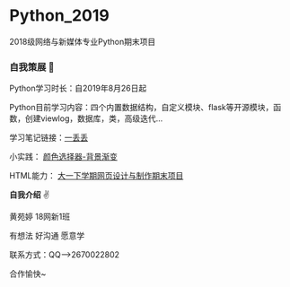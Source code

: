 # Python_2019
2018级网络与新媒体专业Python期末项目

### 自我策展 :green_heart:

Python学习时长：自2019年8月26日起

Python目前学习内容：四个内置数据结构，自定义模块、flask等开源模块，函数，创建viewlog，数据库，类，高级迭代...

学习笔记链接：[一丢丢](http://vicky923.gitee.io/note/Summary2)

小实践：
[颜色选择器-背景渐变](http://vicky923.pythonanywhere.com/)

HTML能力： [大一下学期网页设计与制作期末项目](http://vicky923.gitee.io/)

**自我介绍** :v:

黄苑婷 18网新1班

有想法 好沟通 愿意学 

联系方式：QQ-->2670022802

合作愉快~

